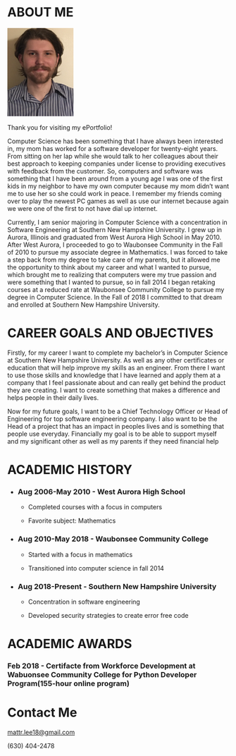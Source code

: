 # ABOUT ME

<img src="images/IMG_4915.JPG" width="150" height="200"/>

Thank you for visiting my ePortfolio!

Computer Science has been something that I have always been interested in, my mom has worked for a software developer for twenty-eight years. From sitting on her lap while she would talk to her colleagues about their best approach to keeping companies under license to providing executives with feedback from the customer.  So, computers and software was something that I have been around from a young age I was one of the first kids in my neighbor to have my own computer because my mom didn’t want me to use her so she could work in peace. I remember my friends coming over to play the newest PC games as well as use our internet because again we were one of the first to not have dial up internet.

Currently, I am senior majoring in Computer Science with a concentration in Software Engineering at Southern New Hampshire University. I grew up in Aurora, Illinois and graduated from West Aurora High School in May 2010. After West Aurora, I proceeded to go to Waubonsee Community in the Fall of 2010 to pursue my associate degree in Mathematics. I was forced to take a step back from my degree to take care of my parents, but it allowed me the opportunity to think about my career and what I wanted to pursue, which brought me to realizing that computers were my true passion and were something that I wanted to pursue, so in fall 2014 I began retaking courses at a reduced rate at Waubonsee Community College to pursue my degree in Computer Science. In the Fall of 2018 I committed to that dream and enrolled at Southern New Hampshire University.

# CAREER GOALS AND OBJECTIVES

Firstly, for my career I want to complete my bachelor’s in Computer Science at Southern New Hampshire University. As well as any other certificates or education that will help improve my skills as an engineer. From there I want to use those skills and knowledge that I have learned and apply them at a company that I feel passionate about and can really get behind the product they are creating. I want to create something that makes a difference and helps people in their daily lives.

Now for my future goals, I want to be a Chief Technology Officer or Head of Engineering for top software engineering company. I also want to be the Head of a project that has an impact in peoples lives and is something that people use everyday. Financially my goal is to be able to support myself and my significant other as well as my parents if they need financial help

# ACADEMIC HISTORY

- ### Aug 2006-May 2010 - West Aurora High School

  - Completed courses with a focus in computers
  
  - Favorite subject: Mathematics

- ### Aug 2010-May 2018 - Waubonsee Community College

  - Started with a focus in mathematics
  
  - Transitioned into computer science in fall 2014

- ### Aug 2018-Present - Southern New Hampshire University

  - Concentration in software engineering
  
  - Developed security strategies to create error free code

# ACADEMIC AWARDS

### Feb 2018 - Certifacte from Workforce Development at Wabuonsee Community College for Python Developer Program(155-hour online program)

# Contact Me
mattr.lee18@gmail.com

(630) 404-2478
